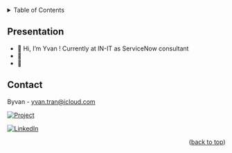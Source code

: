 <a name="readme-top"></a>

<!-- TABLE OF CONTENTS -->
<details>
  <summary>Table of Contents</summary>
  <ol>
    <li><a href="#presentation">Presentation</a></li>
    <li><a href="#contact">Contact</a></li>
  </ol>
</details>

<!-- Presentation -->
## Presentation

- 👋 Hi, I’m Yvan ! Currently at IN-IT as ServiceNow consultant
- 👀
- 🌱

<!-- CONTACT -->
## Contact

Byvan - yvan.tran@icloud.com

[![Project][project-shield]][project-url]

[![LinkedIn][linkedin-shield]][linkedin-url]

<p align="right">(<a href="#readme-top">back to top</a>)</p>

<!---

- 💞️ I’m looking to collaborate on ...
- 📫 How to reach me ...
--->


<!---
SuperByvan/SuperByvan is a ✨ special ✨ repository because its `README.md` (this file) appears on your GitHub profile.
You can click the Preview link to take a look at your changes.
--->


<!-- MARKDOWN LINKS & IMAGES -->
<!-- https://www.markdownguide.org/basic-syntax/#reference-style-links -->
[project-shield]: https://img.shields.io/badge/ByBot_Project-lightgrey?style=for-the-badge&logo=CodeProject
[project-url]: https://github.com/SuperByvan/bybot
[linkedin-shield]: https://img.shields.io/badge/-LinkedIn-black.svg?style=for-the-badge&logo=linkedin&colorB=555
[linkedin-url]: https://www.linkedin.com/in/yvan-tran-3341021a2/

